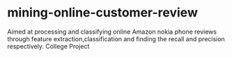 # mining-online-customer-review
Aimed at processing and classifying online Amazon nokia phone reviews through feature extraction,classification and finding the recall and precision respectively.
College Project
